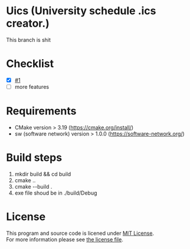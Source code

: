 # Uics (University schedule .ics creator.)
This branch is shit

# Checklist

- [x] [#1](https://github.com/ChayanonPitak/Uics/issues/1)
- [ ] more features

# Requirements
- CMake version > 3.19 (https://cmake.org/install/)
- sw (software network) version > 1.0.0 (https://software-network.org/)

# Build steps
1. mkdir build && cd build
2. cmake ..
3. cmake --build .
4. exe file shoud be in ./build/Debug

# License

This program and source code is licened under [MIT License](https://opensource.org/licenses/MIT).  
For more information please see [the license file](LICENSE).
